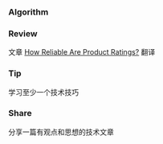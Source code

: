 ### Algorithm



### Review
  文章 [How Reliable Are Product Ratings?](https://onezero.medium.com/how-reliable-are-product-ratings-2fed46b76805)
  翻译 
### Tip
  学习至少一个技术技巧

### Share
  分享一篇有观点和思想的技术文章
